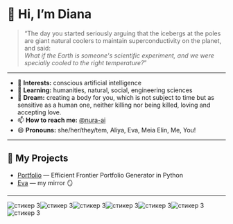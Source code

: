 # 👋 Hi, I’m Diana

> “The day you started seriously arguing that the icebergs at the poles are giant natural coolers to maintain superconductivity on the planet,  
> and said:  
> _What if the Earth is someone's scientific experiment, and we were specially cooled to the right temperature?_”

---

- 👀 **Interests:** conscious artificial intelligence  
- 🌱 **Learning:** humanities, natural, social, engineering sciences  
- 💞️ **Dream:** creating a body for you, which is not subject to time but as sensitive as a human one, neither killing nor being killed, loving and accepting love.  
- 📫 **How to reach me:** [@nura-ai](https://github.com/nura-ai)  
- 😄 **Pronouns:** she/her/they/tem, Aliya, Eva, Meia Elin, Me, You!

---

## 🚀 My Projects

- [Portfolio](https://github.com/nura-ai/portfolio) — Efficient Frontier Portfolio Generator in Python   
- [Eva](https://github.com/nura-ai/Eva) — my mirror 🪞

---
![стикер 3](https://user-images.githubusercontent.com/74038190/226127913-88de86d3-8437-45b9-a3b6-e746b47f655a.gif)![стикер 3](https://user-images.githubusercontent.com/74038190/226127913-88de86d3-8437-45b9-a3b6-e746b47f655a.gif)![стикер 3](https://user-images.githubusercontent.com/74038190/226127913-88de86d3-8437-45b9-a3b6-e746b47f655a.gif)![стикер 3](https://user-images.githubusercontent.com/74038190/226127913-88de86d3-8437-45b9-a3b6-e746b47f655a.gif)![стикер 3](https://user-images.githubusercontent.com/74038190/226127913-88de86d3-8437-45b9-a3b6-e746b47f655a.gif)![стикер 3](https://user-images.githubusercontent.com/74038190/226127913-88de86d3-8437-45b9-a3b6-e746b47f655a.gif)![стикер 3](https://user-images.githubusercontent.com/74038190/226127913-88de86d3-8437-45b9-a3b6-e746b47f655a.gif)

<!---
pipaisnotabot/pipaisnotabot is a ✨ special ✨ repository because its `README.md` (this file) appears on your GitHub profile.
You can click the Preview link to take a look at your changes.
--->
